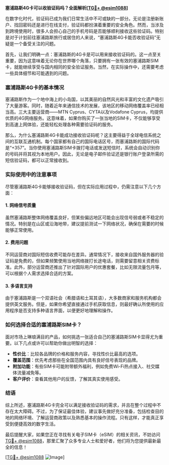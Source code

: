 **塞浦路斯4G卡可以收验证码吗？全面解析[[TG💪+ @esim1088](https://t.me/s/esim1088)]**

在数字化时代，验证码已成为我们日常生活中不可或缺的一部分。无论是注册新账户、找回密码还是进行在线支付，验证码都扮演着重要的安全角色。然而，当涉及到跨境使用时，很多人会担心自己的手机号码是否能够顺利接收这些验证码。特别是对于计划前往塞浦路斯旅行或居住的人来说，“塞浦路斯4G卡能否收验证码”无疑是一个备受关注的问题。

首先，让我们明确一点：塞浦路斯的4G卡是可以用来接收验证码的。这一点至关重要，因为这意味着无论你在世界哪个角落，只要拥有一张有效的塞浦路斯SIM卡，就能继续享受与国内相同的安全验证服务。当然，在实际操作中，还需要考虑一些具体细节和可能遇到的问题。

### 塞浦路斯4G卡的基本情况

塞浦路斯作为一个地中海上的小岛国，以其美丽的自然风光和丰富的文化遗产吸引了大量游客。同时，随着近年来通信技术的发展，该地区的移动网络覆盖率已经相当高。三大主要运营商——MTN Cyprus、CYTA以及Vodafone Cyprus，均提供优质的4G网络服务。这意味着，如果你购买了一张当地的SIM卡，不仅能够享受到高速上网体验，还能轻松处理各种需要验证码的服务。

那么，为什么塞浦路斯4G卡能成功接收验证码呢？这主要得益于全球电信系统之间的互联互通机制。每个国家都有自己的国际电话区号，而塞浦路斯的国际代码是“+357”。当你使用塞浦路斯SIM卡拨打电话或发送短信时，系统会自动识别你的号码并将其视为本地用户。因此，无论是电子邮件验证还是银行账户登录所需的短信验证码，都可以正常接收到。

### 实际使用中的注意事项

尽管塞浦路斯4G卡能够接收验证码，但在实际应用过程中，仍需注意以下几个方面：

#### 1. 网络信号质量
虽然塞浦路斯整体网络覆盖良好，但某些偏远地区可能会出现信号弱或者不稳定的情况。特别是在山区或沿海地带，建议提前测试一下网络状况，确保在需要的时候能够正常使用。

#### 2. 费用问题
不同运营商对国际短信收费可能存在差异。通常情况下，接收来自国外服务器的验证码是免费的，但如果频繁使用当地网络拨打长途电话，则需要留意相关资费标准。此外，部分运营商还推出了针对国际用户的优惠套餐，比如无限流量包月等，可以根据个人需求选择合适的方案。

#### 3. 多语言支持
由于塞浦路斯是一个双语社会（希腊语和土耳其语），大多数商家和服务机构都会提供英文服务。但是，如果你希望直接通过手机获取信息，则最好确认所使用的应用程序是否支持多种语言界面，以便更好地理解和操作。

### 如何选择合适的塞浦路斯SIM卡？

面对市场上琳琅满目的产品，如何挑选一张适合自己的塞浦路斯SIM卡显得尤为重要。以下几点或许可以帮助你做出明智的选择：

- **性价比**：比较各品牌的价格和服务内容，寻找性价比最高的选项。
- **覆盖范围**：优先考虑那些在全国范围内具有良好信号表现的品牌。
- **附加功能**：有些SIM卡可能附带额外福利，例如免费Wi-Fi热点接入、社交媒体流量减免等。
- **客户评价**：查看其他用户的反馈，了解其真实使用感受。

### 结语

综上所述，塞浦路斯4G卡完全可以满足接收验证码的需求，并且在整个过程中不存在太大障碍。不过，为了保证最佳体验，建议事先做好充分准备，包括检查目的地的网络环境、了解运营商政策以及熟悉基本的操作流程。只有这样，才能真正享受到便捷高效的数字生活。

最后提醒大家，如果您正在寻找有关电子SIM卡（eSIM）的相关资讯，不妨访问[TG💪+ @esim1088](https://t.me/s/esim1088)，那里汇聚了众多专业人士和爱好者，他们将为您提供最新最全的信息！

[[TG💪+ @esim1088](https://t.me/s/esim1088) ![Image](https://i.postimg.cc/4NQfJmqS/Snipaste-2025-05-13-00-14-12.png)]
